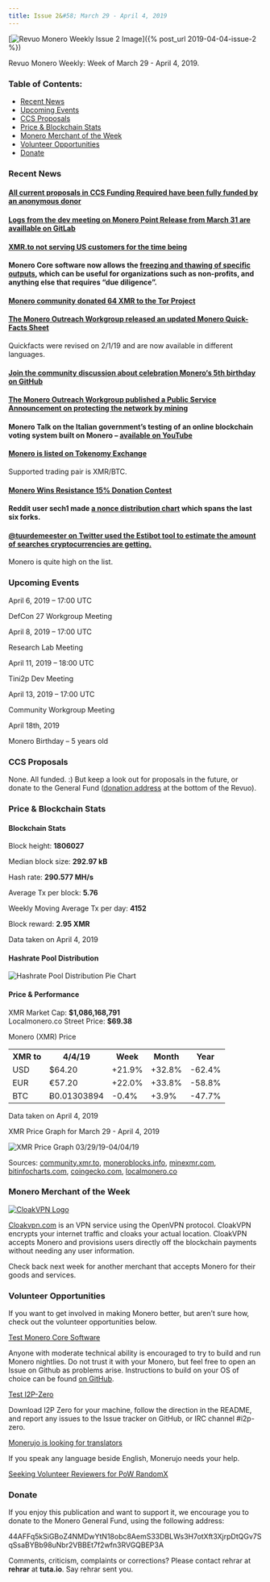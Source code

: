 ```yaml
---
title: Issue 2&#58; March 29 - April 4, 2019
---
```

[<img src="/img/img-issue2.jpg" alt="Revuo Monero Weekly Issue 2 Image">]({% post_url 2019-04-04-issue-2 %})

Revuo Monero Weekly: Week of March 29 - April 4, 2019.
<!--more-->

<h3>Table of Contents:</h3>
<ul class="contents">
    <li><a href="#news">Recent News</a></li>
    <li><a href="#events">Upcoming Events</a></li>
    <li><a href="#proposals">CCS Proposals</a></li>
    <li><a href="#stats">Price & Blockchain Stats</a></li>
    <li><a href="#merchant">Monero Merchant of the Week</a></li>
    <li><a href="#volunteer">Volunteer Opportunities</a></li>
    <li><a href="#donate">Donate</a></li>
</ul>


<h3 id="news">Recent News</h3>

<div class="newsbyte">
    <h4>
        <a href="https://www.reddit.com/r/Monero/comments/b7s97g/some_generous_donors_topped_off_all_of_the/" target="_blank">All current proposals in CCS Funding Required have been fully funded by an anonymous donor</a>
    </h4>
</div>

<div class="newsbyte">
    <h4>
        <a href="https://repo.getmonero.org/monero-project/monero-site/blob/989dfe4db6d25e64b997f203bcb9fa913ccc5120/_posts/2019-03-31-logs-for-the-dev-meeting-held-on-2019-03-31.md" target="_blank">Logs from the dev meeting on Monero Point Release from March 31 are availlable on GitLab</a>
    </h4>
</div>

<div class="newsbyte">
    <h4>
        <a href="https://www.reddit.com/r/Monero/comments/b73rng/xmrto_not_serving_us_customers_for_the_time_being/" target="_blank">XMR.to not serving US customers for the time being</a>
    </h4>
</div>

<div class="newsbyte">
    <h4>
        Monero Core software now allows the <a href="https://twitter.com/JEhrenhofer/status/1112745292301041664" target="_blank">freezing and thawing of specific outputs</a>, which can be useful for organizations such as non-profits, and anything else that requires “due diligence”.
    </h4>
</div>

<div class="newsbyte">
    <h4>
        <a href="https://twitter.com/elkakai/status/1113139958716469249" target="_blank">Monero community donated 64 XMR to the Tor Project</a>
    </h4>
</div>

<div class="newsbyte">
    <h4>
        <a href="https://www.reddit.com/r/Monero/comments/b6pbhj/monero_quickfacts_sheet_revised_212019/" target="_blank">The Monero Outreach Workgroup released an updated Monero Quick-Facts Sheet</a>
    </h4>
    <p>Quickfacts were revised on 2/1/19 and are now available in different languages.</p>
</div>

<div class="newsbyte">
    <h4>
        <a href="https://github.com/monero-project/meta/issues/324" target="_blank">Join the community discussion about celebration Monero‘s 5th birthday on GitHub</a>
    </h4>
</div>

<div class="newsbyte">
    <h4>
        <a href="https://www.monerooutreach.org/mine-to-support-the-network.php" target="_blank">The Monero Outreach Workgroup published a Public Service Announcement on protecting the network by mining</a>
    </h4> 
</div>

<div class="newsbyte">
    <h4>
        Monero Talk on the Italian government’s testing of an online blockchain voting system built on Monero – <a href="https://www.youtube.com/watch?v=LLabc2nPE7o" target="_blank">available on YouTube</a>
    </h4>
</div>
 

<div class="newsbyte">
    <h4><a href="https://www.reddit.com/r/Monero/comments/b7z8g0/monero_listed_on_tokenomy_exchange/" target="_blank">Monero is listed on Tokenomy Exchange</a></h4>
    <p>Supported trading pair is XMR/BTC.</p>
</div>

<div class="newsbyte">
    <h4>
        <a href="https://medium.com/resistanceio/monero-wins-the-donation-contest-e1e7f771ac12" target="_blank">Monero Wins Resistance 15% Donation Contest</a>
    </h4>
</div>

<div class="newsbyte">
    <h4>
        Reddit user sech1 made <a href="https://cdn.discordapp.com/attachments/494821900711886848/561498176973045770/nonces.png" target="_blank">a nonce distribution chart</a> which spans the last six forks.
    </h4>
</div>

<div class="newsbyte">
    <h4>
        <a href="https://twitter.com/TuurDemeester/status/1111131198020112385" target="_blank">@tuurdemeester on Twitter used the Estibot tool to estimate the amount of searches cryptocurrencies are getting.</a>
    </h4>
    <p>Monero is quite high on the list.</p>
</div>

<h3 id="events">Upcoming Events</h3>

<div class="event">
    <p class="date">April 6, 2019 – 17:00 UTC</p>
    <p>DefCon 27 Workgroup Meeting</p>
</div>

<div class="event">
    <p class="date" markdown="1">April 8, 2019 – 17:00 UTC</p>
    <p markdown="1">Research Lab Meeting</p>
</div>

<div class="event">
    <p class="date" markdown="1">April 11, 2019 – 18:00 UTC</p>
    <p markdown="1">Tini2p Dev Meeting</p>
</div>

<div class="event">
    <p class="date" markdown="1">April 13, 2019 – 17:00 UTC</p>
    <p markdown="1">Community Workgroup Meeting</p>
</div>

<div class="event">
    <p class="date" markdown="1">April 18th, 2019</p>
    <p markdown="1">Monero Birthday – 5 years old</p>
</div>

<h3 id="proposals">CCS Proposals</h3>

None. All funded. :) But keep a look out for proposals in the future, or donate to the General Fund (<a href="#donate">donation address</a> at the bottom of the Revuo).

<h3 id="stats">Price & Blockchain Stats</h3>

<h4 class="stat">Blockchain Stats</h4>

<div class="bcstats">
    <p>Block height: <b>1806027</b></p>
    <p>Median block size: <b>292.97 kB</b></p>
    <p>Hash rate: <b>290.577 MH/s</b></p>
    <p>Average Tx per block: <b>5.76</b></p>
    <p>Weekly Moving Average Tx per day: <b>4152</b></p>
    <p>Block reward: <b>2.95 XMR</b></p>
</div>
<p class="note">Data taken on April 4, 2019</p>

<h4 class="stat">Hashrate Pool Distribution</h4>
<p><img src="/img/hashrate-pool-distribution-0404.png" alt="Hashrate Pool Distribution Pie Chart"/></p>

<h4 class="stat">Price & Performance</h4>

<div class="price-intro">XMR Market Cap:  <b>$1,086,168,791</b><br>Localmonero.co Street Price: <b>$69.38</b></div>

<p class="table-title">Monero (XMR) Price</p>
<table class="price-table">
  <tr class="row1">
    <th>XMR to</th>
    <th>4/4/19</th>
    <th>Week</th>
    <th>Month</th>
    <th>Year</th>
  </tr>
  <tr>
    <td data-th="XMR to">USD</td>
    <td data-th="03/29/19">$64.20</td>
    <td data-th="Week" class="green">+21.9%</td>
    <td data-th="Month" class="green">+32.8%</td>
    <td data-th="Year" class="red">-62.4%</td>
  </tr>
  <tr class="row3">
    <td data-th="XMR to">EUR</td>
    <td data-th="03/29/19">€57.20</td>
    <td data-th="Week" class="green">+22.0%</td>
    <td data-th="Month" class="green">+33.8%</td>
    <td data-th="Year" class="red">-58.8%</td>
  </tr>
  <tr>
    <td data-th="XMR to">BTC</td>
    <td data-th="03/29/19">Ƀ0.01303894</td>
    <td data-th="Week" class="red">-0.4%</td>
    <td data-th="Month" class="green">+3.9%</td>
    <td data-th="Year" class="red">-47.7%</td>
  </tr>
</table>
<p class="note">Data taken on April 4, 2019</p>

<p class="table-title">XMR Price Graph for March 29 - April 4, 2019</p>

![XMR Price Graph 03/29/19-04/04/19](/img/weekly-chart-0404.png "XMR Price Graph 03/22/19-03/29/19") 

Sources: <a href="https://community.xmr.to/explorer/mainnet/" target="_blank">community.xmr.to</a>, <a href="https://moneroblocks.info/stats/transaction-stats" target="_blank">moneroblocks.info</a>, <a href="https://minexmr.com/pools.html" target="_blank">minexmr.com</a>, <a href="https://bitinfocharts.com/monero/" target="_blank">bitinfocharts.com</a>, <a href="https://www.coingecko.com/" target="_blank">coingecko.com</a>, <a href="https://localmonero.co/" target="_blank">localmonero.co</a>

<h3 id="merchant">Monero Merchant of the Week</h3>

<a href="http://cloakvpn.com/" target="_blank"><img src="/img/cloakvpnlogo.jpg" alt="CloakVPN Logo" class="merchant-img" id="cloakvpn"></a>

<a href="http://cloakvpn.com/" target="_blank">Cloakvpn.com</a> is an VPN service using the OpenVPN protocol. CloakVPN encrypts your internet traffic and cloaks your actual location. CloakVPN accepts Monero and provisions users directly off the blockchain payments without needing any user information.

Check back next week for another merchant that accepts Monero for their goods and services.

<h3 id="volunteer">Volunteer Opportunities</h3>

<p>If you want to get involved in making Monero better, but aren’t sure how, check out the volunteer opportunities below.</p>

<p class="date"><a href="https://github.com/monero-project/monero" target="_blank">Test Monero Core Software</a></p>
<p>Anyone with moderate technical ability is encouraged to try to build and run Monero nightlies. Do not trust it with your Monero, but feel free to open an Issue on Github as problems arise. Instructions to build on your OS of choice can be found <a href="https://github.com/monero-project/monero#compiling-monero-from-source" target="_blank">on GitHub</a>. </p>

<p class="date"><a href="https://github.com/i2p-zero/i2p-zero/releases" target="_blank">Test I2P-Zero</a></p>
<p>Download I2P Zero for your machine, follow the direction in the README, and report any issues to the Issue tracker on GitHub, or IRC channel #i2p-zero.</p>

<p class="date"><a href="https://www.reddit.com/r/Monero/comments/b11aec/call_for_contributors_new_strings_for_monerujo_we/" target="_blank">Monerujo is looking for translators</a></p>
<p>If you speak any language beside English, Monerujo needs your help.</p>  

<p><a href="https://www.reddit.com/r/Monero/comments/b5fe5j/psa_seeking_volunteer_reviewers_for_pow_randomx/" target="_blank">Seeking Volunteer Reviewers for PoW RandomX</a></p>

<h3 id="donate">Donate</h3>

<p markdown="1">If you enjoy this publication and want to support it, we encourage you to donate to the Monero General Fund, using the following address:</p>

<p class="address" markdown="1">44AFFq5kSiGBoZ4NMDwYtN18obc8AemS33DBLWs3H7otXft3XjrpDtQGv7SqSsaBYBb98uNbr2VBBEt7f2wfn3RVGQBEP3A</p>

<!--p><a href="monero:44AFFq5kSiGBoZ4NMDwYtN18obc8AemS33DBLWs3H7otXft3XjrpDtQGv7SqSsaBYBb98uNbr2VBBEt7f2wfn3RVGQBEP3A" class="qr"><img src="/img/donate-monero.png"></a></p-->

Comments, criticism, complaints or corrections? Please contact rehrar at **rehrar** at **tuta.io**. Say rehrar sent you.